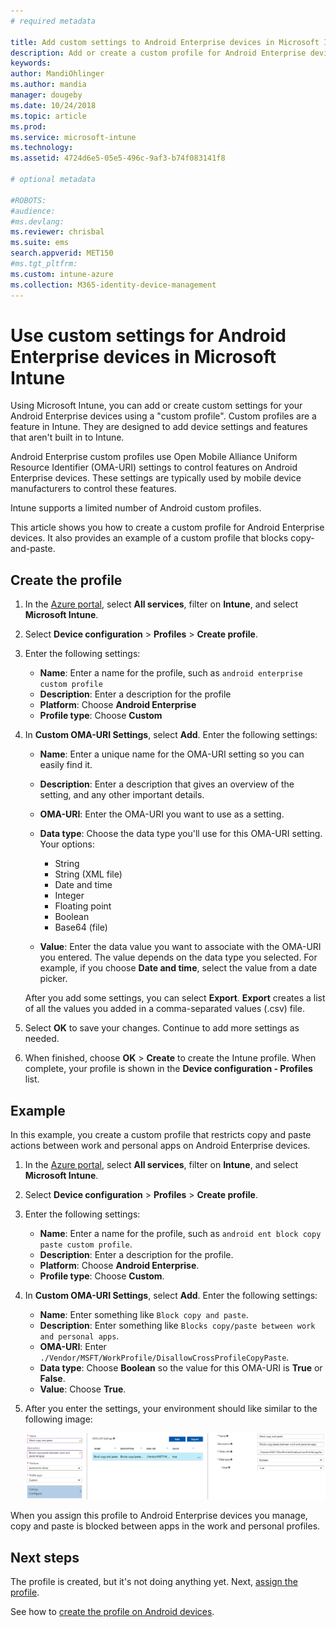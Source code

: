 ```yaml
---
# required metadata

title: Add custom settings to Android Enterprise devices in Microsoft Intune - Azure | Microsoft Docs
description: Add or create a custom profile for Android Enterprise devices to create  in Microsoft Intune
keywords:
author: MandiOhlinger
ms.author: mandia
manager: dougeby
ms.date: 10/24/2018
ms.topic: article
ms.prod:
ms.service: microsoft-intune
ms.technology:
ms.assetid: 4724d6e5-05e5-496c-9af3-b74f083141f8

# optional metadata

#ROBOTS:
#audience:
#ms.devlang:
ms.reviewer: chrisbal
ms.suite: ems
search.appverid: MET150
#ms.tgt_pltfrm:
ms.custom: intune-azure
ms.collection: M365-identity-device-management
---
```


# Use custom settings for Android Enterprise devices in Microsoft Intune

Using Microsoft Intune, you can add or create custom settings for your Android Enterprise devices using a "custom profile". Custom profiles are a feature in Intune. They are designed to add device settings and features that aren't built in to Intune.

Android Enterprise custom profiles use Open Mobile Alliance Uniform Resource Identifier (OMA-URI) settings to control features on Android Enterprise devices. These settings are typically used by mobile device manufacturers to control these features.

Intune supports a limited number of Android custom profiles.

This article shows you how to create a custom profile for Android Enterprise devices. It also provides an example of a custom profile that blocks copy-and-paste.

## Create the profile

1. In the [Azure portal](https://portal.azure.com), select **All services**, filter on **Intune**, and select **Microsoft Intune**.
2. Select **Device configuration** > **Profiles** > **Create profile**.
3. Enter the following settings:

    - **Name**: Enter a name for the profile, such as `android enterprise custom profile`
    - **Description**: Enter a description for the profile
    - **Platform**: Choose **Android Enterprise**
	- **Profile type**: Choose **Custom**

4. In **Custom OMA-URI Settings**, select **Add**. Enter the following settings:

    - **Name**: Enter a unique name for the OMA-URI setting so you can easily find it.
    - **Description**: Enter a description that gives an overview of the setting, and any other important details.
    - **OMA-URI**: Enter the OMA-URI you want to use as a setting.
    - **Data type**: Choose the data type you'll use for this OMA-URI setting. Your options:

      - String
      - String (XML file)
      - Date and time
      - Integer
      - Floating point
      - Boolean
      - Base64 (file)

    - **Value**: Enter the data value you want to associate with the OMA-URI you entered. The value depends on the data type you selected. For example, if you choose **Date and time**, select the value from a date picker.

    After you add some settings, you can select **Export**. **Export** creates a list of all the values you added in a comma-separated values (.csv) file.

5. Select **OK** to save your changes. Continue to add more settings as needed.
6. When finished, choose **OK** > **Create** to create the Intune profile. When complete, your profile is shown in the **Device configuration - Profiles** list.

## Example

In this example, you create a custom profile that restricts copy and paste actions between work and personal apps on Android Enterprise devices.

1. In the [Azure portal](https://portal.azure.com), select **All services**, filter on **Intune**, and select **Microsoft Intune**.
2. Select **Device configuration** > **Profiles** > **Create profile**.
3. Enter the following settings:

    - **Name**: Enter a name for the profile, such as `android ent block copy paste custom profile`.
    - **Description**: Enter a description for the profile.
    - **Platform**: Choose **Android Enterprise**.
	- **Profile type**: Choose **Custom**.

4. In **Custom OMA-URI Settings**, select **Add**. Enter the following settings:

    - **Name**: Enter something like `Block copy and paste`.
    - **Description**: Enter something like `Blocks copy/paste between work and personal apps`.
    - **OMA-URI**: Enter `./Vendor/MSFT/WorkProfile/DisallowCrossProfileCopyPaste`.
    - **Data type**: Choose **Boolean** so the value for this OMA-URI is **True** or **False**.
    - **Value**: Choose **True**.

5. After you enter the settings, your environment should like similar to the following image:

    ![Block copy and paste for Android work profile.](./media/custom-policy-afw-copy-paste.png)

When you assign this profile to Android Enterprise devices you manage, copy and paste is blocked between apps in the work and personal profiles.

## Next steps

The profile is created, but it's not doing anything yet. Next, [assign the profile](device-profile-assign.md).

See how to [create the profile on Android devices](custom-settings-android.md).
